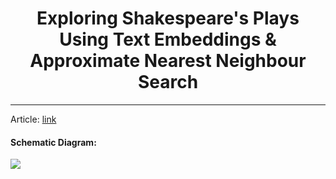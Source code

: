 # <center>Exploring Shakespeare's Plays Using Text Embeddings & Approximate Nearest Neighbour Search</center>
---
Article: [link](https://medium.com/@sgt101/using-text-embeddings-and-approximate-nearest-neighbour-search-to-explore-shakespeares-plays-29e6bde05a16)



#### Schematic Diagram:
![](#./images/schematic.png)
